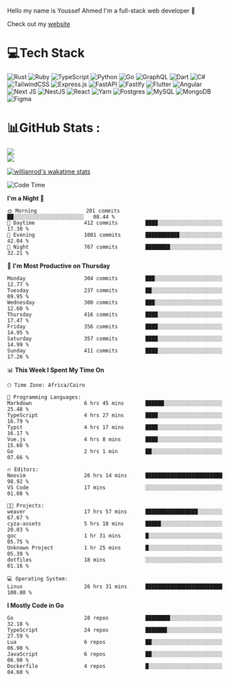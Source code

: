 Hello my name is Youssef Ahmed I'm a full-stack web developer 👋

Check out my [website](https://youssefahmed.vercel.app)
 
# 💻Tech Stack

![Rust](https://img.shields.io/badge/rust-%23000000.svg?style=for-the-badge&logo=rust&logoColor=white) ![Ruby](https://img.shields.io/badge/ruby-%23CC342D.svg?style=for-the-badge&logo=ruby&logoColor=white) ![TypeScript](https://img.shields.io/badge/typescript-%23007ACC.svg?style=for-the-badge&logo=typescript&logoColor=white) ![Python](https://img.shields.io/badge/python-3670A0?style=for-the-badge&logo=python&logoColor=ffdd54) ![Go](https://img.shields.io/badge/go-%2300ADD8.svg?style=for-the-badge&logo=go&logoColor=white) ![GraphQL](https://img.shields.io/badge/-GraphQL-E10098?style=for-the-badge&logo=graphql&logoColor=white) ![Dart](https://img.shields.io/badge/dart-%230175C2.svg?style=for-the-badge&logo=dart&logoColor=white) ![C#](https://img.shields.io/badge/c%23-%23239120.svg?style=for-the-badge&logo=c-sharp&logoColor=white) ![TailwindCSS](https://img.shields.io/badge/tailwindcss-%2338B2AC.svg?style=for-the-badge&logo=tailwind-css&logoColor=white) ![Express.js](https://img.shields.io/badge/express.js-%23404d59.svg?style=for-the-badge&logo=express&logoColor=%2361DAFB) ![FastAPI](https://img.shields.io/badge/FastAPI-005571?style=for-the-badge&logo=fastapi) ![Fastify](https://img.shields.io/badge/fastify-%23000000.svg?style=for-the-badge&logo=fastify&logoColor=white) ![Flutter](https://img.shields.io/badge/Flutter-%2302569B.svg?style=for-the-badge&logo=Flutter&logoColor=white) ![Angular](https://img.shields.io/badge/angular-%23DD0031.svg?style=for-the-badge&logo=angular&logoColor=white) ![Next JS](https://img.shields.io/badge/Next-black?style=for-the-badge&logo=next.js&logoColor=white) ![NestJS](https://img.shields.io/badge/nestjs-%23E0234E.svg?style=for-the-badge&logo=nestjs&logoColor=white) ![React](https://img.shields.io/badge/react-%2320232a.svg?style=for-the-badge&logo=react&logoColor=%2361DAFB) ![Yarn](https://img.shields.io/badge/yarn-%232C8EBB.svg?style=for-the-badge&logo=yarn&logoColor=white) ![Postgres](https://img.shields.io/badge/postgres-%23316192.svg?style=for-the-badge&logo=postgresql&logoColor=white) ![MySQL](https://img.shields.io/badge/mysql-%2300f.svg?style=for-the-badge&logo=mysql&logoColor=white) ![MongoDB](https://img.shields.io/badge/MongoDB-%234ea94b.svg?style=for-the-badge&logo=mongodb&logoColor=white)     ![Figma](https://img.shields.io/badge/figma-%23F24E1E.svg?style=for-the-badge&logo=figma&logoColor=white)

# 📊GitHub Stats :

![](https://github-readme-stats.vercel.app/api?username=joetifa2003&theme=tokyonight&hide_border=false&include_all_commits=false&count_private=false)<br/>
![](https://github-readme-streak-stats.herokuapp.com/?user=joetifa2003&theme=tokyonight&hide_border=false)<br/>

[![willianrod's wakatime stats](https://github-readme-stats.vercel.app/api/wakatime?username=joetifa2003&layout=compact)](https://github.com/anuraghazra/github-readme-stats)
<!--START_SECTION:waka-->
![Code Time](http://img.shields.io/badge/Code%20Time-4%2C382%20hrs%2047%20mins-blue)

**I'm a Night 🦉** 

```text
🌞 Morning                201 commits         ██░░░░░░░░░░░░░░░░░░░░░░░   08.44 % 
🌆 Daytime                412 commits         ████░░░░░░░░░░░░░░░░░░░░░   17.30 % 
🌃 Evening                1001 commits        ███████████░░░░░░░░░░░░░░   42.04 % 
🌙 Night                  767 commits         ████████░░░░░░░░░░░░░░░░░   32.21 % 
```
📅 **I'm Most Productive on Thursday** 

```text
Monday                   304 commits         ███░░░░░░░░░░░░░░░░░░░░░░   12.77 % 
Tuesday                  237 commits         ██░░░░░░░░░░░░░░░░░░░░░░░   09.95 % 
Wednesday                300 commits         ███░░░░░░░░░░░░░░░░░░░░░░   12.60 % 
Thursday                 416 commits         ████░░░░░░░░░░░░░░░░░░░░░   17.47 % 
Friday                   356 commits         ████░░░░░░░░░░░░░░░░░░░░░   14.95 % 
Saturday                 357 commits         ████░░░░░░░░░░░░░░░░░░░░░   14.99 % 
Sunday                   411 commits         ████░░░░░░░░░░░░░░░░░░░░░   17.26 % 
```


📊 **This Week I Spent My Time On** 

```text
🕑︎ Time Zone: Africa/Cairo

💬 Programming Languages: 
Markdown                 6 hrs 45 mins       ██████░░░░░░░░░░░░░░░░░░░   25.48 % 
TypeScript               4 hrs 27 mins       ████░░░░░░░░░░░░░░░░░░░░░   16.79 % 
Typst                    4 hrs 17 mins       ████░░░░░░░░░░░░░░░░░░░░░   16.17 % 
Vue.js                   4 hrs 8 mins        ████░░░░░░░░░░░░░░░░░░░░░   15.60 % 
Go                       2 hrs 1 min         ██░░░░░░░░░░░░░░░░░░░░░░░   07.66 % 

🔥 Editors: 
Neovim                   26 hrs 14 mins      █████████████████████████   98.92 % 
VS Code                  17 mins             ░░░░░░░░░░░░░░░░░░░░░░░░░   01.08 % 

🐱‍💻 Projects: 
weaver                   17 hrs 57 mins      █████████████████░░░░░░░░   67.67 % 
cyza-assets              5 hrs 18 mins       █████░░░░░░░░░░░░░░░░░░░░   20.03 % 
goc                      1 hr 31 mins        █░░░░░░░░░░░░░░░░░░░░░░░░   05.75 % 
Unknown Project          1 hr 25 mins        █░░░░░░░░░░░░░░░░░░░░░░░░   05.39 % 
dotfiles                 18 mins             ░░░░░░░░░░░░░░░░░░░░░░░░░   01.16 % 

💻 Operating System: 
Linux                    26 hrs 31 mins      █████████████████████████   100.00 % 
```

**I Mostly Code in Go** 

```text
Go                       28 repos            ████████░░░░░░░░░░░░░░░░░   32.18 % 
TypeScript               24 repos            ███████░░░░░░░░░░░░░░░░░░   27.59 % 
Lua                      6 repos             ██░░░░░░░░░░░░░░░░░░░░░░░   06.90 % 
JavaScript               6 repos             ██░░░░░░░░░░░░░░░░░░░░░░░   06.90 % 
Dockerfile               4 repos             █░░░░░░░░░░░░░░░░░░░░░░░░   04.60 % 
```




<!--END_SECTION:waka-->
